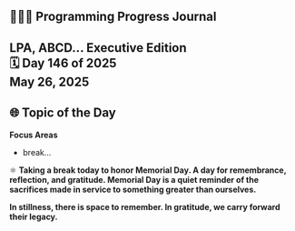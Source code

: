 ## 👩🏻‍💻 Programming Progress Journal  
LPA, ABCD...
**Executive Edition**  
🗓️ Day 146 of 2025  
May 26, 2025
---

## 🌐 Topic of the Day  
**Focus Areas** 

- break...

⚛️ **Taking a break today to honor Memorial Day. A day for remembrance, reflection, and gratitude. 
Memorial Day is a quiet reminder of the sacrifices made in service to something greater than ourselves.**

**In stillness, there is space to remember.
In gratitude, we carry forward their legacy.**